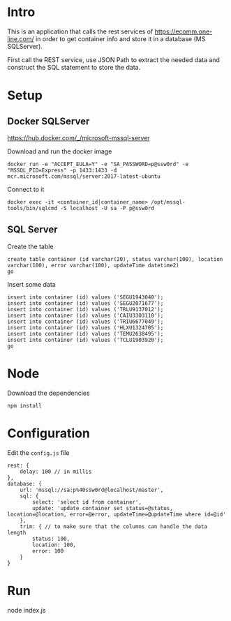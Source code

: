# Intro

This is an application that calls the rest services of https://ecomm.one-line.com/ in order to get container info and store it in a database (MS SQLServer).

First call the REST service, use JSON Path to extract the needed data and construct the SQL statement to store the data.

# Setup

## Docker SQLServer
https://hub.docker.com/_/microsoft-mssql-server

Download and run the docker image

    docker run -e "ACCEPT_EULA=Y" -e "SA_PASSWORD=p@ssw0rd" -e "MSSQL_PID=Express" -p 1433:1433 -d mcr.microsoft.com/mssql/server:2017-latest-ubuntu

Connect to it

    docker exec -it <container_id|container_name> /opt/mssql-tools/bin/sqlcmd -S localhost -U sa -P p@ssw0rd

## SQL Server

Create the table

    create table container (id varchar(20), status varchar(100), location varchar(100), error varchar(100), updateTime datetime2)
    go

Insert some data

    insert into container (id) values ('SEGU1943040'); 
    insert into container (id) values ('SEGU2071677');
    insert into container (id) values ('TRLU9137012'); 
    insert into container (id) values ('CAIU3303110'); 
    insert into container (id) values ('TRIU6677049'); 
    insert into container (id) values ('HLXU1324705'); 
    insert into container (id) values ('TEMU2638495'); 
    insert into container (id) values ('TCLU1903920');
    go

# Node

Download the dependencies

    npm install

# Configuration

Edit the `config.js` file

    rest: {
        delay: 100 // in millis
    },
    database: {
        url: 'mssql://sa:p%40ssw0rd@localhost/master',
        sql: {
            select: 'select id from container',
            update: 'update container set status=@status, location=@location, error=@error, updateTime=@updateTime where id=@id'
        },
        trim: { // to make sure that the columns can handle the data length
            status: 100,
            location: 100,
            error: 100
        }
    }

# Run

node index.js